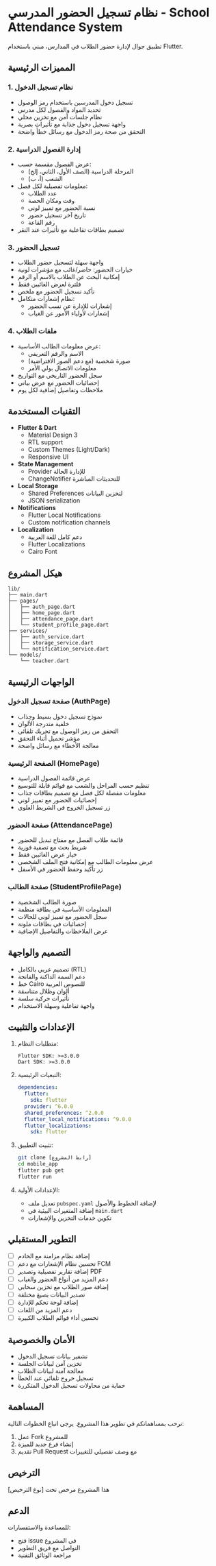 # نظام تسجيل الحضور المدرسي - School Attendance System

تطبيق جوال لإدارة حضور الطلاب في المدارس، مبني باستخدام Flutter.

## المميزات الرئيسية

### 1. نظام تسجيل الدخول

- تسجيل دخول المدرسين باستخدام رمز الوصول
- تحديد المواد والفصول لكل مدرس
- نظام جلسات آمن مع تخزين محلي
- واجهة تسجيل دخول جذابة مع تأثيرات بصرية
- التحقق من صحة رمز الدخول مع رسائل خطأ واضحة

### 2. إدارة الفصول الدراسية

- عرض الفصول مقسمة حسب:
  - المرحلة الدراسية (الصف الأول، الثاني، إلخ)
  - الشعب (أ، ب)
- معلومات تفصيلية لكل فصل:
  - عدد الطلاب
  - وقت ومكان الحصة
  - نسبة الحضور مع تمييز لوني
  - تاريخ آخر تسجيل حضور
  - رقم القاعة
- تصميم بطاقات تفاعلية مع تأثيرات عند النقر

### 3. تسجيل الحضور

- واجهة سهلة لتسجيل حضور الطلاب
- خيارات الحضور: حاضر/غائب مع مؤشرات لونية
- إمكانية البحث عن الطلاب بالاسم أو الرقم
- فلترة لعرض الغائبين فقط
- تأكيد تسجيل الحضور مع ملخص
- نظام إشعارات متكامل:
  - إشعارات للإدارة عن نسب الحضور
  - إشعارات لأولياء الأمور عن الغياب

### 4. ملفات الطلاب

- عرض معلومات الطالب الأساسية:
  - الاسم والرقم التعريفي
  - صورة شخصية (مع دعم الصور الافتراضية)
  - معلومات الاتصال بولي الأمر
- سجل الحضور التاريخي مع التواريخ
- إحصائيات الحضور مع عرض بياني
- ملاحظات وتفاصيل إضافية لكل يوم

## التقنيات المستخدمة

- **Flutter & Dart**
  - Material Design 3
  - RTL support
  - Custom Themes (Light/Dark)
  - Responsive UI
- **State Management**
  - Provider للإدارة الحالة
  - ChangeNotifier للتحديثات المباشرة
- **Local Storage**
  - Shared Preferences لتخزين البيانات
  - JSON serialization
- **Notifications**
  - Flutter Local Notifications
  - Custom notification channels
- **Localization**
  - دعم كامل للغة العربية
  - Flutter Localizations
  - Cairo Font

## هيكل المشروع

```
lib/
├── main.dart
├── pages/
│   ├── auth_page.dart
│   ├── home_page.dart
│   ├── attendance_page.dart
│   └── student_profile_page.dart
├── services/
│   ├── auth_service.dart
│   ├── storage_service.dart
│   └── notification_service.dart
└── models/
    └── teacher.dart
```

## الواجهات الرئيسية

### صفحة تسجيل الدخول (AuthPage)

- نموذج تسجيل دخول بسيط وجذاب
- خلفية متدرجة الألوان
- التحقق من رمز الوصول مع تحريك تلقائي
- مؤشر تحميل أثناء التحقق
- معالجة الأخطاء مع رسائل واضحة

### الصفحة الرئيسية (HomePage)

- عرض قائمة الفصول الدراسية
- تنظيم حسب المراحل والشعب مع قوائم قابلة للتوسيع
- معلومات مفصلة لكل فصل مع تصميم بطاقات جذاب
- إحصائيات الحضور مع تمييز لوني
- زر تسجيل الخروج في الشريط العلوي

### صفحة الحضور (AttendancePage)

- قائمة طلاب الفصل مع مفتاح تبديل للحضور
- شريط بحث مع تصفية فورية
- خيار عرض الغائبين فقط
- عرض معلومات الطالب مع إمكانية فتح الملف الشخصي
- زر تأكيد وحفظ الحضور في الأسفل

### صفحة الطالب (StudentProfilePage)

- صورة الطالب الشخصية
- المعلومات الأساسية في بطاقة منظمة
- سجل الحضور مع تمييز لوني للحالات
- إحصائيات في بطاقات ملونة
- عرض الملاحظات والتفاصيل الإضافية

## التصميم والواجهة

- تصميم عربي بالكامل (RTL)
- دعم السمة الداكنة والفاتحة
- خط Cairo للنصوص العربية
- ألوان وظلال متناسقة
- تأثيرات حركية سلسة
- واجهة تفاعلية وسهلة الاستخدام

## الإعدادات والتثبيت

1. متطلبات النظام:

   ```
   Flutter SDK: >=3.0.0
   Dart SDK: >=3.0.0
   ```

2. التبعيات الرئيسية:

   ```yaml
   dependencies:
     flutter:
       sdk: flutter
     provider: ^6.0.0
     shared_preferences: ^2.0.0
     flutter_local_notifications: ^9.0.0
     flutter_localizations:
       sdk: flutter
   ```

3. تثبيت التطبيق:

   ```bash
   git clone [رابط المشروع]
   cd mobile_app
   flutter pub get
   flutter run
   ```

4. الإعدادات الأولية:
   - تعديل ملف `pubspec.yaml` لإضافة الخطوط والأصول
   - إضافة المتغيرات البيئية في `main.dart`
   - تكوين خدمات التخزين والإشعارات

## التطوير المستقبلي

- [ ] إضافة نظام مزامنة مع الخادم
- [ ] تحسين نظام الإشعارات مع دعم FCM
- [ ] إضافة تقارير تفصيلية وتصدير PDF
- [ ] دعم المزيد من أنواع الحضور والغياب
- [ ] إضافة صور الطلاب مع تخزين سحابي
- [ ] تصدير البيانات بصيغ مختلفة
- [ ] إضافة لوحة تحكم للإدارة
- [ ] دعم المزيد من اللغات
- [ ] تحسين أداء قوائم الطلاب الكبيرة

## الأمان والخصوصية

- تشفير بيانات تسجيل الدخول
- تخزين آمن لبيانات الجلسة
- معالجة آمنة لبيانات الطلاب
- تسجيل خروج تلقائي عند الخطأ
- حماية من محاولات تسجيل الدخول المتكررة

## المساهمة

نرحب بمساهماتكم في تطوير هذا المشروع. يرجى اتباع الخطوات التالية:

1. عمل Fork للمشروع
2. إنشاء فرع جديد للميزة
3. تقديم Pull Request مع وصف تفصيلي للتغييرات

## الترخيص

هذا المشروع مرخص تحت [نوع الترخيص]

## الدعم

للمساعدة والاستفسارات:

- فتح issue في المشروع
- التواصل مع فريق التطوير
- مراجعة الوثائق التقنية
